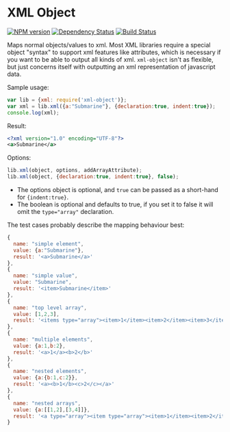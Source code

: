 # XML Object

[![NPM version](https://badge.fury.io/js/xml-object.png)](http://badge.fury.io/js/xml-object)
[![Dependency Status](https://gemnasium.com/hugowetterberg/node-xml-object.png)](https://gemnasium.com/hugowetterberg/node-xml-object)
[![Build Status](https://travis-ci.org/hugowetterberg/node-xml-object.png?branch=master)](https://travis-ci.org/hugowetterberg/node-xml-object)

Maps normal objects/values to xml. Most XML libraries require a special object "syntax" to support xml features like attributes, which is necessary if you want to be able to output all kinds of xml. `xml-object` isn't as flexible, but just concerns itself with outputting an xml representation of javascript data.

Sample usage:
```js
var lib = {xml: require('xml-object')};
var xml = lib.xml({a:"Submarine"}, {declaration:true, indent:true});
console.log(xml);
```
Result:
```xml
<?xml version="1.0" encoding="UTF-8"?>
<a>Submarine</a>
```
Options:
```js
lib.xml(object, options, addArrayAttribute);
lib.xml(object, {declaration:true, indent:true}, false);
```
- The options object is optional, and `true` can be passed as a short-hand for `{indent:true}`.
- The boolean is optional and defaults to true, if you set it to false it will omit the `type="array"` declaration.

The test cases probably describe the mapping behaviour best:
```js
{
  name: "simple element",
  value: {a:"Submarine"},
  result: '<a>Submarine</a>'
},
{
  name: "simple value",
  value: "Submarine",
  result: '<item>Submarine</item>'
},
{
  name: "top level array",
  value: [1,2,3],
  result: '<items type="array"><item>1</item><item>2</item><item>3</item></items>'
},
{
  name: "multiple elements",
  value: {a:1,b:2},
  result: '<a>1</a><b>2</b>'
},
{
  name: "nested elements",
  value: {a:{b:1,c:2}},
  result: '<a><b>1</b><c>2</c></a>'
},
{
  name: "nested arrays",
  value: {a:[[1,2],[3,4]]},
  result: '<a type="array"><item type="array"><item>1</item><item>2</item></item><item type="array"><item>3</item><item>4</item></item></a>'
}
```